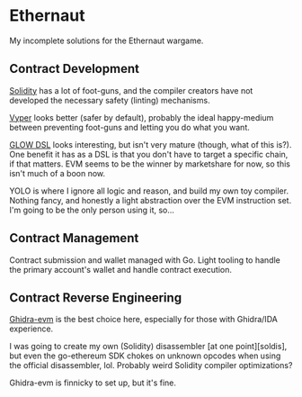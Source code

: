 # Ethernaut

My incomplete solutions for the Ethernaut wargame.

## Contract Development

[Solidity][solidity] has a lot of foot-guns, and the compiler creators have
not developed the necessary safety (linting) mechanisms.

[Vyper][vyper] looks better (safer by default), probably the ideal happy-medium between
preventing foot-guns and letting you do what you want.

[GLOW DSL][glow] looks interesting, but isn't very mature (though, what of this is?).
One benefit it has as a DSL is that you don't have to target a specific chain,
if that matters. EVM seems to be the winner by marketshare for now, so this isn't
much of a boon now.

YOLO is where I ignore all logic and reason, and build my own toy compiler.
Nothing fancy, and honestly a light abstraction over the EVM instruction set.
I'm going to be the only person using it, so...

## Contract Management

Contract submission and wallet managed with Go. Light tooling to handle the
primary account's wallet and handle contract execution.

## Contract Reverse Engineering

[Ghidra-evm][ghidra-evm] is the best choice here, especially for those with
Ghidra/IDA experience.

I was going to create my own (Solidity) disassembler [at one point][soldis], but
even the go-ethereum SDK chokes on unknown opcodes when using the official
disassembler, lol. Probably weird Solidity compiler optimizations?

Ghidra-evm is finnicky to set up, but it's fine.

[solidity]: https://docs.soliditylang.org/en/latest/
[vyper]: https://vyper.readthedocs.io/en/latest/
[glow]: https://glow-lang.org
[ghidra-evm]: https://github.com/adelapie/ghidra-evm

